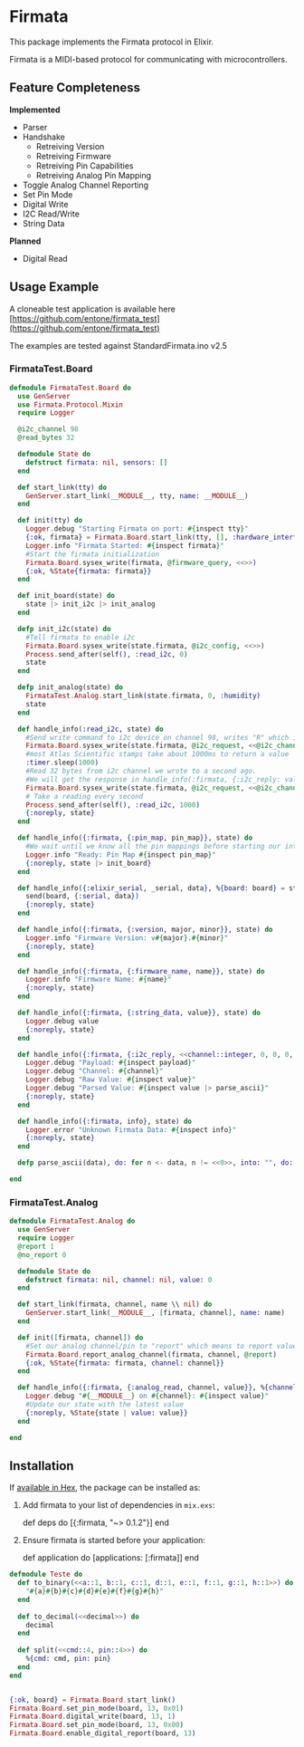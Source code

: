 # Firmata

This package implements the Firmata protocol in Elixir.

Firmata is a MIDI-based protocol for communicating with microcontrollers.

## Feature Completeness

**Implemented**

* Parser
* Handshake
  * Retreiving Version
  * Retreiving Firmware
  * Retreiving Pin Capabilities
  * Retreiving Analog Pin Mapping
* Toggle Analog Channel Reporting
* Set Pin Mode
* Digital Write
* I2C Read/Write
* String Data

**Planned**

* Digital Read

## Usage Example

A cloneable test application is available here [https://github.com/entone/firmata_test](https://github.com/entone/firmata_test)

The examples are tested against StandardFirmata.ino v2.5

### FirmataTest.Board
```elixir
defmodule FirmataTest.Board do
  use GenServer
  use Firmata.Protocol.Mixin
  require Logger

  @i2c_channel 98
  @read_bytes 32

  defmodule State do
    defstruct firmata: nil, sensors: []
  end

  def start_link(tty) do
    GenServer.start_link(__MODULE__, tty, name: __MODULE__)
  end

  def init(tty) do
    Logger.debug "Starting Firmata on port: #{inspect tty}"
    {:ok, firmata} = Firmata.Board.start_link(tty, [], :hardware_interface)
    Logger.info "Firmata Started: #{inspect firmata}"
    #Start the firmata initialization
    Firmata.Board.sysex_write(firmata, @firmware_query, <<>>)
    {:ok, %State{firmata: firmata}}
  end

  def init_board(state) do
    state |> init_i2c |> init_analog
  end

  defp init_i2c(state) do
    #Tell firmata to enable i2c
    Firmata.Board.sysex_write(state.firmata, @i2c_config, <<>>)
    Process.send_after(self(), :read_i2c, 0)
    state
  end

  defp init_analog(state) do
    FirmataTest.Analog.start_link(state.firmata, 0, :humidity)
    state
  end

  def handle_info(:read_i2c, state) do
    #Send write command to i2c device on channel 98, writes "R" which is the read command for Atlas Scientific stamps
    Firmata.Board.sysex_write(state.firmata, @i2c_request, <<@i2c_channel, @i2c_mode.write, "R">>)
    #most Atlas Scientific stamps take about 1000ms to return a value
    :timer.sleep(1000)
    #Read 32 bytes from i2c channel we wrote to a second ago.
    #We will get the response in handle_info(:firmata, {:i2c_reply: value})
    Firmata.Board.sysex_write(state.firmata, @i2c_request, <<@i2c_channel, @i2c_mode.read, @read_bytes>>)
    # Take a reading every second
    Process.send_after(self(), :read_i2c, 1000)
    {:noreply, state}
  end

  def handle_info({:firmata, {:pin_map, pin_map}}, state) do
    #We wait until we know all the pin mappings before starting our interfaces
    Logger.info "Ready: Pin Map #{inspect pin_map}"
    {:noreply, state |> init_board}
  end

  def handle_info({:elixir_serial, _serial, data}, %{board: board} = state) do
    send(board, {:serial, data})
    {:noreply, state}
  end

  def handle_info({:firmata, {:version, major, minor}}, state) do
    Logger.info "Firmware Version: v#{major}.#{minor}"
    {:noreply, state}
  end

  def handle_info({:firmata, {:firmware_name, name}}, state) do
    Logger.info "Firmware Name: #{name}"
    {:noreply, state}
  end

  def handle_info({:firmata, {:string_data, value}}, state) do
    Logger.debug value
    {:noreply, state}
  end

  def handle_info({:firmata, {:i2c_reply, <<channel::integer, 0, 0, 0, _rc::integer, value::binary>>} = payload}, state) do
    Logger.debug "Payload: #{inspect payload}"
    Logger.debug "Channel: #{channel}"
    Logger.debug "Raw Value: #{inspect value}"
    Logger.debug "Parsed Value: #{inspect value |> parse_ascii}"
    {:noreply, state}
  end

  def handle_info({:firmata, info}, state) do
    Logger.error "Unknown Firmata Data: #{inspect info}"
    {:noreply, state}
  end

  defp parse_ascii(data), do: for n <- data, n != <<0>>, into: "", do: n

end
```

### FirmataTest.Analog
```elixir
defmodule FirmataTest.Analog do
  use GenServer
  require Logger
  @report 1
  @no_report 0

  defmodule State do
    defstruct firmata: nil, channel: nil, value: 0
  end

  def start_link(firmata, channel, name \\ nil) do
    GenServer.start_link(__MODULE__, [firmata, channel], name: name)
  end

  def init([firmata, channel]) do
    #Set our analog channel/pin to "report" which means to report values to this process
    Firmata.Board.report_analog_channel(firmata, channel, @report)
    {:ok, %State{firmata: firmata, channel: channel}}
  end

  def handle_info({:firmata, {:analog_read, channel, value}}, %{channel: s_channel} = state) when channel === s_channel do
    Logger.debug "#{__MODULE__} on #{channel}: #{inspect value}"
    #Update our state with the latest value
    {:noreply, %State{state | value: value}}
  end

end
```

## Installation

If [available in Hex](https://hex.pm/docs/publish), the package can be installed as:

  1. Add firmata to your list of dependencies in `mix.exs`:

        def deps do
          [{:firmata, "~> 0.1.2"}]
        end

  2. Ensure firmata is started before your application:

        def application do
          [applications: [:firmata]]
        end


```elixir
defmodule Teste do
  def to_binary(<<a::1, b::1, c::1, d::1, e::1, f::1, g::1, h::1>>) do
    "#{a}#{b}#{c}#{d}#{e}#{f}#{g}#{h}"
  end
  
  def to_decimal(<<decimal>>) do
    decimal
  end
  
  def split(<<cmd::4, pin::4>>) do
    %{cmd: cmd, pin: pin}
  end
end


{:ok, board} = Firmata.Board.start_link()
Firmata.Board.set_pin_mode(board, 13, 0x01)
Firmata.Board.digital_write(board, 13, 1)  
Firmata.Board.set_pin_mode(board, 13, 0x00)
Firmata.Board.enable_digital_report(board, 13)
```